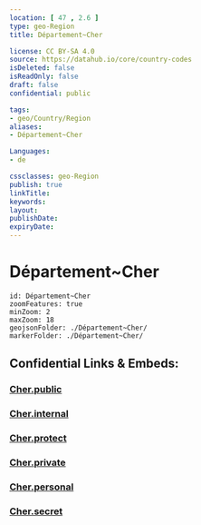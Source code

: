 ```yaml
---
location: [ 47 , 2.6 ] 
type: geo-Region
title: Département~Cher

license: CC BY-SA 4.0
source: https://datahub.io/core/country-codes
isDeleted: false
isReadOnly: false
draft: false
confidential: public

tags:
- geo/Country/Region
aliases:
- Département~Cher

Languages:
- de

cssclasses: geo-Region
publish: true
linkTitle: 
keywords: 
layout: 
publishDate: 
expiryDate: 
---
```


# Département~Cher

```leaflet
id: Département~Cher
zoomFeatures: true 
minZoom: 2 
maxZoom: 18
geojsonFolder: ./Département~Cher/
markerFolder: ./Département~Cher/
```


## Confidential Links & Embeds: 

### [Cher.public](/_public/\Earth\Continent\Europe\Europe~West\France\regions~France\Val_de_Loire\departments~Val_de_LoireCher.public.md) 

### [Cher.internal](/_internal/\Earth\Continent\Europe\Europe~West\France\regions~France\Val_de_Loire\departments~Val_de_LoireCher.internal.md) 

### [Cher.protect](/_protect/\Earth\Continent\Europe\Europe~West\France\regions~France\Val_de_Loire\departments~Val_de_LoireCher.protect.md) 

### [Cher.private](/_private/\Earth\Continent\Europe\Europe~West\France\regions~France\Val_de_Loire\departments~Val_de_LoireCher.private.md) 

### [Cher.personal](/_personal/\Earth\Continent\Europe\Europe~West\France\regions~France\Val_de_Loire\departments~Val_de_LoireCher.personal.md) 

### [Cher.secret](/_secret/\Earth\Continent\Europe\Europe~West\France\regions~France\Val_de_Loire\departments~Val_de_LoireCher.secret.md)

